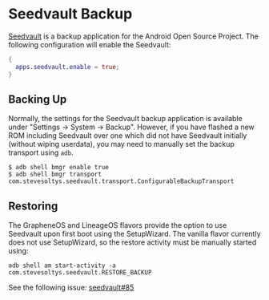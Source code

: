 # Seedvault Backup

[Seedvault](https://github.com/seedvault-app/seedvault) is a backup application for the Android Open Source Project.
The following configuration will enable the Seedvault:
```nix
{
  apps.seedvault.enable = true;
}
```

## Backing Up

Normally, the settings for the Seedvault backup application is available under "Settings -> System -> Backup".
However, if you have flashed a new ROM including Seedvault over one which did not have Seedvault initially (without wiping userdata), you may need to manually set the backup transport using `adb`.
```shell
$ adb shell bmgr enable true
$ adb shell bmgr transport com.stevesoltys.seedvault.transport.ConfigurableBackupTransport
```

## Restoring

The GrapheneOS and LineageOS flavors provide the option to use Seedvault upon first boot using the SetupWizard.
The vanilla flavor currently does not use SetupWizard, so the restore activity must be manually started using:
```shell
adb shell am start-activity -a com.stevesoltys.seedvault.RESTORE_BACKUP
```
See the following issue: [seedvault#85](https://github.com/seedvault-app/seedvault/issues/85)

